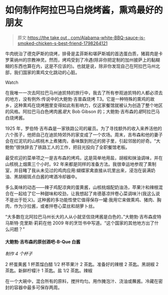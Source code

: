# 如何制作阿拉巴马白烧烤酱，熏鸡最好的朋友

> 原文:[https://the take out . com/Alabama-white-BBQ-sauce-is-smoked-chicken-s-best-friend-1798264121](https://thetakeout.com/alabama-white-bbq-sauce-is-smoked-chicken-s-best-friend-1798264121)

牛肉统治了德克萨斯的烧烤，排骨是孟菲斯和堪萨斯城的首选蛋白质，猪肩肉是卡罗莱纳州的宗教神灵。然而，烤鸡受到了冷遇(除非你把定制的加州披萨上的黏糊糊的东西也算在内，这是不应该的)。也就是说，除非你发现自己在阿拉巴马州北部，我们国家的熏鸡文化跳动的心脏。

Watch

在我唯一一次去阿拉巴马州迪凯特的旅行中，我去了所有参观迪凯特的人都必须去的地方，没有例外:传说中的大鲍勃·吉普森烧烤 T3。它是一种特殊的熏鸡的故乡，这种熏鸡在烧烤圈里变得如此有影响力，仅这家餐馆就被认为创造了整个地区的风格。阿拉巴马白色烤肉酱*是*大 Bob Gibson 的；大鲍勃·吉布森的*是*阿拉巴马白烧烤酱。

1925 年，罗伯特·吉布森是一家铁路公司的雇员。为了寻找额外的收入来养活他的六个孩子，他把自己在迪凯特郊外的家变成了一个农场。周末，吉布森和他的妻子会在红泥坑的山核桃木上煮猪肉，香味飘到附近的房子里，引起邻居的好奇。“大鲍勃”很快辞去了铁路工人的工作，把目光投向了全职餐馆老板。

最受欢迎的菜单项之一是吉布森的烤鸡，这是简单地用盐，胡椒和抹油调味，并在山核桃上烟熏三个小时。92 年来都是同样的准备方法。我很幸运地参观了熏制室，并目睹了我从未见过的鸡肉应用:蝴蝶家禽直接从坑里出来，浸泡在装满奶油、黑胡椒斑点白酱的啤酒冷却器中。

多么美味的动态——辣子鸡配凉爽的蛋黄酱，山核桃烟配奶油汤，苹果汁和辣根混合在一起给了它一种甜味和咬劲，让我想起了肯德基凉拌卷心菜调味汁(我这么说不是出于贬义)。这种酱的多功能性使它值得保存一罐:我用它来做熏鸡、猪肉、胸肉，作为沙拉酱，或者拌卷心菜丝和胡萝卜丝。

“大多数在北阿拉巴马州长大的人从小就坚信烧烤酱是白色的，”大鲍勃·吉布森皮特马斯特·克里斯·莉莉在他 2009 年的烹饪书中写道。“这个国家的其他地方出了什么问题？”

#### 大鲍勃·吉布森的原创酒吧-B-Que 白酱

*制作 4 个杯子*

2 杯蛋黄酱
1 杯蒸馏白醋
1/2 杯苹果汁
2 茶匙。准备好的辣根
2 茶匙。黑胡椒
2 茶匙。新鲜柠檬汁
1 茶匙。盐
1/2 茶匙。辣椒

在一个大碗中，混合所有的原料，搅拌均匀。用作腌泡汁、浇油或蘸酱。冷藏在密封的容器中最多可保存两周。